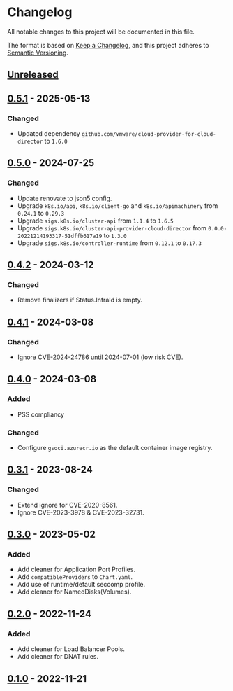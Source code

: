# Changelog

All notable changes to this project will be documented in this file.

The format is based on [Keep a Changelog](https://keepachangelog.com/en/1.0.0/),
and this project adheres to [Semantic Versioning](https://semver.org/spec/v2.0.0.html).

## [Unreleased]

## [0.5.1] - 2025-05-13

### Changed

- Updated dependency `github.com/vmware/cloud-provider-for-cloud-director` to `1.6.0`

## [0.5.0] - 2024-07-25

### Changed

- Update renovate to json5 config.
- Upgrade `k8s.io/api`, `k8s.io/client-go` and `k8s.io/apimachinery` from `0.24.1` to `0.29.3`
- Upgrade `sigs.k8s.io/cluster-api` from `1.1.4` to `1.6.5`
- Upgrade `sigs.k8s.io/cluster-api-provider-cloud-director` from `0.0.0-20221214193317-51dffb617a19` to `1.3.0`
- Upgrade `sigs.k8s.io/controller-runtime` from `0.12.1` to `0.17.3`

## [0.4.2] - 2024-03-12

### Changed

- Remove finalizers if Status.InfraId is empty.

## [0.4.1] - 2024-03-08

### Changed

- Ignore CVE-2024-24786 until 2024-07-01 (low risk CVE).

## [0.4.0] - 2024-03-08

### Added

- PSS compliancy

### Changed

- Configure `gsoci.azurecr.io` as the default container image registry.

## [0.3.1] - 2023-08-24

### Changed

- Extend ignore for CVE-2020-8561.
- Ignore CVE-2023-3978 & CVE-2023-32731.

## [0.3.0] - 2023-05-02

### Added

- Add cleaner for Application Port Profiles.
- Add `compatibleProviders` to `Chart.yaml`.
- Add use of runtime/default seccomp profile.
- Add cleaner for NamedDisks(Volumes).

## [0.2.0] - 2022-11-24

### Added

- Add cleaner for Load Balancer Pools.
- Add cleaner for DNAT rules.

## [0.1.0] - 2022-11-21


[Unreleased]: https://github.com/giantswarm/cluster-api-cleaner-cloud-director/compare/v0.5.1...HEAD
[0.5.1]: https://github.com/giantswarm/cluster-api-cleaner-cloud-director/compare/v0.5.0...v0.5.1
[0.5.0]: https://github.com/giantswarm/cluster-api-cleaner-cloud-director/compare/v0.4.2...v0.5.0
[0.4.2]: https://github.com/giantswarm/cluster-api-cleaner-cloud-director/compare/v0.4.1...v0.4.2
[0.4.1]: https://github.com/giantswarm/cluster-api-cleaner-cloud-director/compare/v0.4.0...v0.4.1
[0.4.0]: https://github.com/giantswarm/cluster-api-cleaner-cloud-director/compare/v0.3.1...v0.4.0
[0.3.1]: https://github.com/giantswarm/cluster-api-cleaner-cloud-director/compare/v0.3.0...v0.3.1
[0.3.0]: https://github.com/giantswarm/cluster-api-cleaner-cloud-director/compare/v0.2.0...v0.3.0
[0.2.0]: https://github.com/giantswarm/cluster-api-cleaner-cloud-director/compare/v0.1.0...v0.2.0
[0.1.0]: https://github.com/giantswarm/cluster-api-cleaner-cloud-director/releases/tag/v0.1.0
